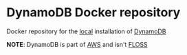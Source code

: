 # DynamoDB Docker repository

Docker repository for the
[local](https://docs.aws.amazon.com/amazondynamodb/latest/developerguide/Tools.DynamoDBLocal.html)
installation of
[DynamoDB](https://aws.amazon.com/dynamodb/)

**NOTE**: DynamoDB is part of [AWS](https://aws.amazon.com) and isn't
[FLOSS](https://en.wikipedia.org/wiki/Free_and_open-source_software)
